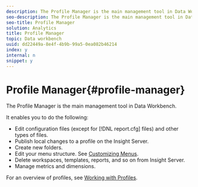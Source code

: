 ```yaml
---
description: The Profile Manager is the main management tool in Data Workbench.
seo-description: The Profile Manager is the main management tool in Data Workbench.
seo-title: Profile Manager
solution: Analytics
title: Profile Manager
topic: Data workbench
uuid: dd22449a-8e4f-4b9b-99a5-0ea082b46214
index: y
internal: n
snippet: y
---
```


# Profile Manager{#profile-manager}

The Profile Manager is the main management tool in Data Workbench.

 It enables you to do the following:

* Edit configuration files (except for [!DNL report.cfg] files) and other types of files. 
* Publish local changes to a profile on the Insight Server. 
* Create new folders. 
* Edit your menu structure. See [Customizing Menus](../../../../home/c-get-started/c-intf-anlys-ftrs/c-ctm-menus/c-ctm-menus.md#concept-93d4c09cb7f34cd293b7b64fba1cf894). 
* Delete workspaces, templates, reports, and so on from Insight Server. 
* Manage metrics and dimensions.

For an overview of profiles, see [Working with Profiles](../../../../home/c-get-started/c-work-prof.md#concept-57ff43db95a34e83a39f819c7e6e42e1). 
